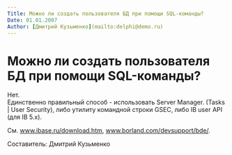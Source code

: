 ```yaml
---
Title: Можно ли создать пользователя БД при помощи SQL-команды?
Date: 01.01.2007
Author: [Дмитрий Кузьменко](mailto:delphi@demo.ru)
---
```



Можно ли создать пользователя БД при помощи SQL-команды?
========================================================

Нет.  
Единственно правильный способ - использовать Server Manager.
(Tasks \| User Security), либо утилиту командной строки GSEC,
либо IB user API (для IB 5.x).

См. www.ibase.ru/download.htm, www.borland.com/devsupport/bde/.

Cоставитель: Дмитрий Кузьменко

